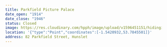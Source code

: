 ```yaml
---
title: Parkfield Picture Palace
date_open: "1914"
date_close: "1946"
status: Closed
image: https://res.cloudinary.com/hpph/image/upload/v1596451151/hidinginplainsight/parkfieldpicturepalace.svg
location: '{"type":"Point","coordinates":[-1.5420932,53.7845501]}'
address: 82 Parkfield Street, Hunslet
---
```


